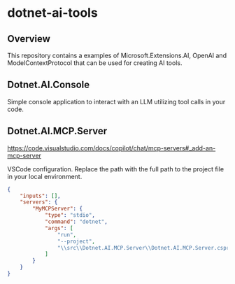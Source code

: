 # dotnet-ai-tools

## Overview
This repository contains a examples of Microsoft.Extensions.AI, OpenAI and ModelContextProtocol that can be used for creating AI tools.

## Dotnet.AI.Console
Simple console application to interact with an LLM utilizing tool calls in your code.

## Dotnet.AI.MCP.Server

https://code.visualstudio.com/docs/copilot/chat/mcp-servers#_add-an-mcp-server

VSCode configuration. Replace the path with the full path to the project file in your local environment.
```json
{
    "inputs": [],
    "servers": {
        "MyMCPServer": {
            "type": "stdio",
            "command": "dotnet",
            "args": [
                "run",
                "--project",
                "\\src\\Dotnet.AI.MCP.Server\\Dotnet.AI.MCP.Server.csproj"
            ]
        }
    }
}
```